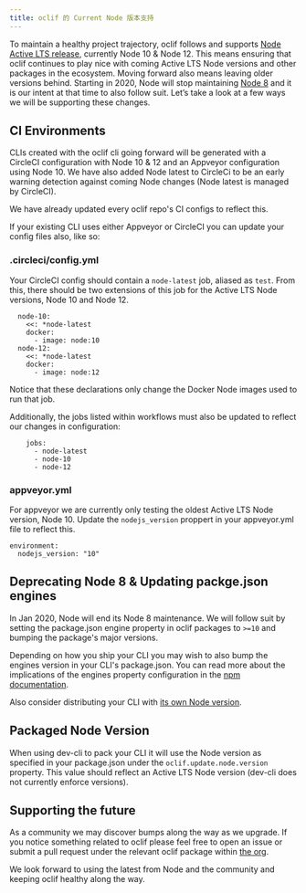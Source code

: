 ```yaml
---
title: oclif 的 Current Node 版本支持
---
```


To maintain a healthy project trajectory, oclif follows and supports [Node Active LTS release](https://nodejs.org/en/about/releases/), currently Node 10 & Node 12. This means ensuring that oclif continues to play nice with coming Active LTS Node versions and other packages in the ecosystem. Moving forward also means leaving older versions behind. Starting in 2020, Node will stop maintaining [Node 8](https://github.com/nodejs/Release#release-schedule) and it is our intent at that time to also follow suit. Let’s take a look at a few ways we will be supporting these changes.

## CI Environments

CLIs created with the oclif cli going forward will be generated with a CircleCI configuration with Node 10 & 12 and an Appveyor configuration using Node 10. We have also added Node latest to CircleCi to be an early warning detection against coming Node changes (Node latest is managed by CircleCI).

We have already updated every oclif repo's CI configs to reflect this.

If your existing CLI uses either Appveyor or CircleCI you can update your config files also, like so:

### .circleci/config.yml

Your CircleCI config should contain a `node-latest` job, aliased as `test`. From this, there should be two extensions of this job for the Active LTS Node versions, Node 10 and Node 12.

```
  node-10:
    <<: *node-latest
    docker:
      - image: node:10
  node-12:
    <<: *node-latest
    docker:
      - image: node:12
```

Notice that these declarations only change the Docker Node images used to run that job.

Additionally, the jobs listed within workflows must also be updated to reflect our changes in configuration:

```
    jobs:
      - node-latest
      - node-10
      - node-12
```

### appveyor.yml

For appveyor we are currently only testing the oldest Active LTS Node version, Node 10. Update the `nodejs_version` proppert in your appveyor.yml file to reflect this.

```
environment:
  nodejs_version: "10"
```


## Deprecating Node 8 & Updating packge.json engines

In Jan 2020, Node will end its Node 8 maintenance. We will follow suit by setting the package.json engine property in oclif packages to `>=10` and bumping the package's major versions.

Depending on how you ship your CLI you may wish to also bump the engines version in your CLI's package.json. You can read more about the implications of the engines property configuration in the [npm documentation](https://docs.npmjs.com/files/package.json#engines).

Also consider distributing your CLI with [its own Node version](https://oclif.io/docs/releasing#standalone-tarballs).

## Packaged Node Version

When using dev-cli to pack your CLI it will use the Node version as specified in your package.json under the `oclif.update.node.version` property. This value should reflect an Active LTS Node version (dev-cli does not currently enforce versions).

## Supporting the future

As a community we may discover bumps along the way as we upgrade. If you notice something related to oclif please feel free to open an issue or submit a pull request under the relevant oclif package within [the org](https://github.com/oclif).

We look forward to using the latest from Node and the community and keeping oclif healthy along the way.
